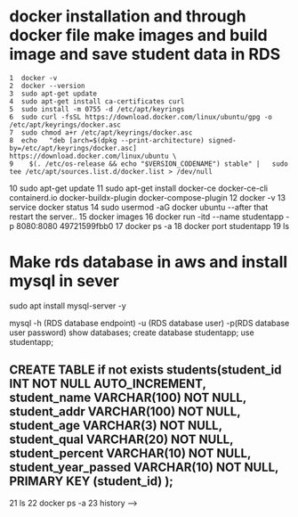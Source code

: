 # docker installation and through docker file make images and build image and save student data in RDS 
    1  docker -v
    2  docker --version
    3  sudo apt-get update
    4  sudo apt-get install ca-certificates curl
    5  sudo install -m 0755 -d /etc/apt/keyrings
    6  sudo curl -fsSL https://download.docker.com/linux/ubuntu/gpg -o /etc/apt/keyrings/docker.asc
    7  sudo chmod a+r /etc/apt/keyrings/docker.asc
    8  echo   "deb [arch=$(dpkg --print-architecture) signed-by=/etc/apt/keyrings/docker.asc] https://download.docker.com/linux/ubuntu \
    9    $(. /etc/os-release && echo "$VERSION_CODENAME") stable" |   sudo tee /etc/apt/sources.list.d/docker.list > /dev/null
   10  sudo apt-get update
   11  sudo apt-get install docker-ce docker-ce-cli containerd.io docker-buildx-plugin docker-compose-plugin
   12  docker -v
   13  service docker status 
   14  sudo usermod -aG docker ubuntu --after that restart the server..
   15  docker images
   16  docker run -itd --name studentapp -p 8080:8080 49721599fbb0
   17  docker ps -a
   18  docker port studentapp
   19  ls

# Make rds database in aws and install mysql in sever
   sudo apt install mysql-server -y

   mysql -h (RDS database endpoint) -u (RDS database user) -p(RDS database user password)
show databases;
create database studentapp;
use studentapp;

CREATE TABLE if not exists students(student_id INT NOT NULL AUTO_INCREMENT,
	student_name VARCHAR(100) NOT NULL,
    student_addr VARCHAR(100) NOT NULL,
	student_age VARCHAR(3) NOT NULL,
	student_qual VARCHAR(20) NOT NULL,
	student_percent VARCHAR(10) NOT NULL,
	student_year_passed VARCHAR(10) NOT NULL,
	PRIMARY KEY (student_id)
);
-----------------------------------------------------------------------------------
   21  ls
   22  docker ps -a
   23  history -->
